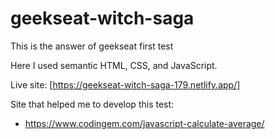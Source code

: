 # geekseat-witch-saga
This is the answer of geekseat first test

Here I used semantic HTML, CSS, and JavaScript.

Live site: [https://geekseat-witch-saga-179.netlify.app/]

Site that helped me to develop this test:
- https://www.codingem.com/javascript-calculate-average/
